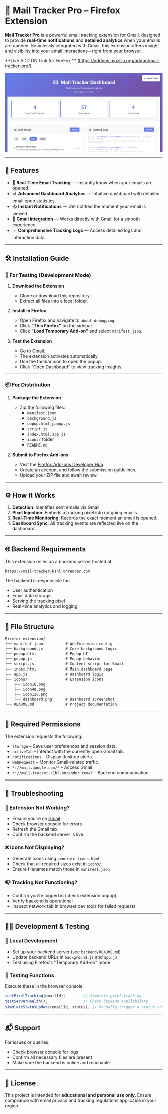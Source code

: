 # 📩 Mail Tracker Pro – Firefox Extension

**Mail Tracker Pro** is a powerful email tracking extension for Gmail, designed to provide **real-time notifications** and **detailed analytics** when your emails are opened. Seamlessly integrated with Gmail, this extension offers insight and visibility into your email interactions—right from your browser.

**Live ADD ON Link for FireFox ** (https://addons.mozilla.org/addon/mail-tracker-pro/)

![Dashboard Preview](icons/dashboard.png)

---

## 🚀 Features

- 🔔 **Real-Time Email Tracking** — Instantly know when your emails are opened.  
- 📊 **Advanced Dashboard Analytics** — Intuitive dashboard with detailed email open statistics.  
- 📥 **Instant Notifications** — Get notified the moment your email is viewed.  
- 💌 **Gmail Integration** — Works directly with Gmail for a smooth experience.  
- 📈 **Comprehensive Tracking Logs** — Access detailed logs and interaction data.

---

## 🛠️ Installation Guide

### 🔧 For Testing (Development Mode)

1. **Download the Extension**
   - Clone or download this repository.
   - Extract all files into a local folder.

2. **Install in Firefox**
   - Open Firefox and navigate to `about:debugging`.
   - Click **"This Firefox"** on the sidebar.
   - Click **"Load Temporary Add-on"** and select `manifest.json`.

3. **Test the Extension**
   - Go to [Gmail](https://mail.google.com).
   - The extension activates automatically.
   - Use the toolbar icon to open the popup.
   - Click “Open Dashboard” to view tracking insights.

---

### 📦 For Distribution

1. **Package the Extension**
   - Zip the following files:
     - `manifest.json`
     - `background.js`
     - `popup.html`, `popup.js`
     - `script.js`
     - `index.html`, `app.js`
     - `icons/` folder
     - `README.md`

2. **Submit to Firefox Add-ons**
   - Visit the [Firefox Add-ons Developer Hub](https://addons.mozilla.org/developers/).
   - Create an account and follow the submission guidelines.
   - Upload your ZIP file and await review.

---

## ⚙️ How It Works

1. **Detection**: Identifies sent emails via Gmail.
2. **Pixel Injection**: Embeds a tracking pixel into outgoing emails.
3. **Real-Time Monitoring**: Records the exact moment an email is opened.
4. **Dashboard Sync**: All tracking events are reflected live on the dashboard.

---

## 🌐 Backend Requirements

This extension relies on a backend server hosted at:

```
https://mail-tracker-k1hl.onrender.com
```

The backend is responsible for:

- User authentication  
- Email data storage  
- Serving the tracking pixel  
- Real-time analytics and logging  

---

## 📁 File Structure

```
Firefox extension/
├── manifest.json          # WebExtension config
├── background.js          # Core background logic
├── popup.html             # Popup UI
├── popup.js               # Popup behavior
├── script.js              # Content script for Gmail
├── index.html             # Main dashboard page
├── app.js                 # Dashboard logic
├── icons/                 # Extension icons
│   ├── icon16.png
│   ├── icon48.png
│   ├── icon128.png
│   └── dashboard.png      # Dashboard screenshot
└── README.md              # Project documentation
```

---

## 🔐 Required Permissions

The extension requests the following:

- `storage` – Save user preferences and session data.  
- `activeTab` – Interact with the currently open Gmail tab.  
- `notifications` – Display desktop alerts.  
- `webRequest` – Monitor Gmail-related traffic.  
- `*://mail.google.com/*` – Access Gmail.  
- `*://mail-tracker-k1hl.onrender.com/*` – Backend communication.  

---

## 🧪 Troubleshooting

### 🛑 Extension Not Working?
- Ensure you’re on [Gmail](https://mail.google.com)  
- Check browser console for errors  
- Refresh the Gmail tab  
- Confirm the backend server is live  

### ❌ Icons Not Displaying?
- Generate icons using `generate-icons.html`  
- Check that all required sizes exist in `icons/`  
- Ensure filenames match those in `manifest.json`  

### 📭 Tracking Not Functioning?
- Confirm you're logged in (check extension popup)  
- Verify backend is operational  
- Inspect network tab in browser dev tools for failed requests  

---

## 👨‍💻 Development & Testing

### 🔄 Local Development
- Set up your backend server (see `backend/README.md`)  
- Update backend URLs in `background.js` and `app.js`  
- Test using Firefox's "Temporary Add-on" mode  

### 🧪 Testing Functions  
Execute these in the browser console:

```js
testPixelTracking(emailId);        // Simulate pixel tracking
testServerHealth();                // Check backend availability
simulateStatusUpdate(emailId, status); // Manually trigger a status change
```

---

## 📬 Support

For issues or queries:  
- Check browser console for logs  
- Confirm all necessary files are present  
- Make sure the backend is online and reachable  

---

## 📄 License

This project is intended for **educational and personal use only**. Ensure compliance with email privacy and tracking regulations applicable in your region.
